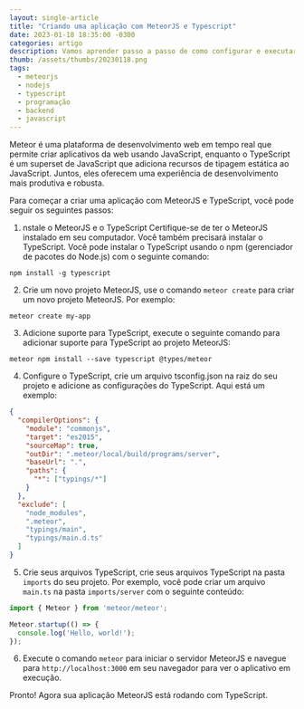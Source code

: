 ```yaml
---
layout: single-article
title: "Criando uma aplicação com MeteorJS e Typescript"
date: 2023-01-18 18:35:00 -0300
categories: artigo
description: Vamos aprender passo a passo de como configurar e executar o MeteorJS com Typescript.
thumb: /assets/thumbs/20230118.png
tags:
  - meteorjs
  - nodejs
  - typescript
  - programação
  - backend
  - javascript
---
```


Meteor é uma plataforma de desenvolvimento web em tempo real que permite criar aplicativos da web usando JavaScript, enquanto o TypeScript é um superset de JavaScript que adiciona recursos de tipagem estática ao JavaScript. Juntos, eles oferecem uma experiência de desenvolvimento mais produtiva e robusta.

Para começar a criar uma aplicação com MeteorJS e TypeScript, você pode seguir os seguintes passos:

1) nstale o MeteorJS e o TypeScript
Certifique-se de ter o MeteorJS instalado em seu computador. Você também precisará instalar o TypeScript. Você pode instalar o TypeScript usando o npm (gerenciador de pacotes do Node.js) com o seguinte comando:
```shell
npm install -g typescript
```

2) Crie um novo projeto MeteorJS, use o comando `meteor create` para criar um novo projeto MeteorJS. Por exemplo:
```shell
meteor create my-app
```

3) Adicione suporte para TypeScript, execute o seguinte comando para adicionar suporte para TypeScript ao projeto MeteorJS:
```shell
meteor npm install --save typescript @types/meteor
```

4) Configure o TypeScript, crie um arquivo tsconfig.json na raiz do seu projeto e adicione as configurações do TypeScript. Aqui está um exemplo:
```json
{
  "compilerOptions": {
    "module": "commonjs",
    "target": "es2015",
    "sourceMap": true,
    "outDir": ".meteor/local/build/programs/server",
    "baseUrl": ".",
    "paths": {
      "*": ["typings/*"]
    }
  },
  "exclude": [
    "node_modules",
    ".meteor",
    "typings/main",
    "typings/main.d.ts"
  ]
}
```

5) Crie seus arquivos TypeScript, crie seus arquivos TypeScript na pasta `imports` do seu projeto. Por exemplo, você pode criar um arquivo `main.ts` na pasta `imports/server` com o seguinte conteúdo:
```javascript
import { Meteor } from 'meteor/meteor';

Meteor.startup(() => {
  console.log('Hello, world!');
});
```

6) Execute o comando `meteor` para iniciar o servidor MeteorJS e navegue para `http://localhost:3000` em seu navegador para ver o aplicativo em execução.

Pronto! Agora sua aplicação MeteorJS está rodando com TypeScript.
